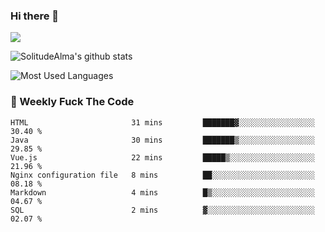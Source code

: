 ### Hi there 👋

<p>
  <a href="https://count.getloli.com/"><img src="https://count.getloli.com/get/@:solitudealma"></a>
</p>

![SolitudeAlma's github stats](https://github-readme-stats.vercel.app/api?username=solitudealma&show_icons=true&theme=radical)

![Most Used Languages](https://github-readme-stats.vercel.app/api/top-langs/?username=solitudealma&layout=compact&hide_border=true&theme=dark)
<!-- ![visitors](https://visitor-badge.glitch.me/badge?page_id=solitudealma.solitudealma.id) -->


### :dart: Weekly Fuck The Code

<!--START_SECTION:waka-->

```text
HTML                       31 mins         ███████▓░░░░░░░░░░░░░░░░░   30.40 %
Java                       30 mins         ███████▒░░░░░░░░░░░░░░░░░   29.85 %
Vue.js                     22 mins         █████▒░░░░░░░░░░░░░░░░░░░   21.96 %
Nginx configuration file   8 mins          ██░░░░░░░░░░░░░░░░░░░░░░░   08.18 %
Markdown                   4 mins          █▒░░░░░░░░░░░░░░░░░░░░░░░   04.67 %
SQL                        2 mins          ▓░░░░░░░░░░░░░░░░░░░░░░░░   02.07 %
```

<!--END_SECTION:waka-->
